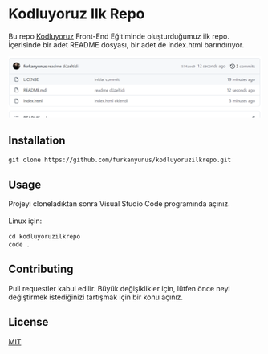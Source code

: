 # Kodluyoruz Ilk Repo

Bu repo [Kodluyoruz](https://www.kodluyoruz.org/) Front-End Eğitiminde oluşturduğumuz ilk repo. İçerisinde bir adet README dosyası, bir adet de index.html barındırıyor.

![Resim](resim.png)

## Installation

    git clone https://github.com/furkanyunus/kodluyoruzilkrepo.git


## Usage

Projeyi cloneladıktan sonra Visual Studio Code programında açınız.
<br>
<br>
Linux için:

    cd kodluyoruzilkrepo 
    code .
    

## Contributing

Pull requestler kabul edilir. Büyük değişiklikler için, lütfen önce neyi değiştirmek istediğinizi tartışmak için bir konu açınız.



## License



[MIT](https://choosealicense.com/licenses/mit/)